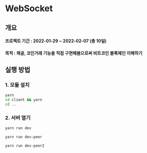 # WebSocket
## 개요
#### 프로젝트 기간 : 2022-01-29 ~ 2022-02-07 (총 10일)

#### 목적 : 채굴, 코인거래 기능을 직접 구현해봄으로써 비트코인 블록체인 이해하기

## 실행 방법

### 1. 모듈 설치
```bash
yarn
cd client && yarn
cd ..
```

### 2. 서버 열기
```bash
yarn run dev
```
```bash
yarn run dev-peer
```
```bash
yarn run dev-peer2
```
